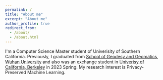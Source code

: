 ```yaml
---
permalink: /
title: "About me"
excerpt: "About me"
author_profile: true
redirect_from: 
  - /about/
  - /about.html
---
```


I'm a Computer Science Master student of Univerisity of Southern California. Previously, I graduated from [School of Geodesy and Geomatics](http://main.sgg.whu.edu.cn/), [Wuhan University](https://www.whu.edu.cn/) and also was an exchange student in [Univerisy of California, Berkeley](https://www.berkeley.edu) in 2023 Spring. My research interest is Privacy-Preserved Machine Learning.



